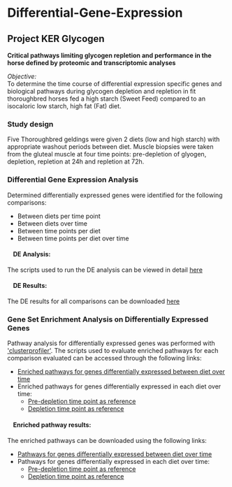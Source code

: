 # Differential-Gene-Expression
## Project KER Glycogen

**Critical pathways limiting glycogen repletion and performance in the horse defined by
proteomic and transcriptomic analyses**

*Objective:*  
To determine the time course of differential expression specific genes and biological pathways during
glycogen depletion and repletion in fit thoroughbred horses fed a high starch (Sweet Feed) compared to an
isocaloric low starch, high fat (Fat) diet. 

### Study design
Five Thoroughbred geldings were given 2 diets (low and high starch) with appropriate washout periods between diet. 
Muscle biopsies were taken from the gluteal muscle at four time points: pre-depletion of glyogen, depletion, repletion at 24h and repletion at 72h. 


### Differential Gene Expression Analysis
Determined differentially expressed genes were identified for the following comparisons:  
* Between diets per time point  
* Between diets over time  
* Between time points per diet  
* Between time points per diet over time  

#### &nbsp;&nbsp;&nbsp;&nbsp;DE Analysis:
The scripts used to run the DE analysis can be viewed in detail [here](https://github.com/NMDL-MSU/Differential-Gene-Expression/blob/master/KER_Glycogen/DE_KER_Glycogen.md)

#### &nbsp;&nbsp;&nbsp;&nbsp;DE Results:
The DE results for all comparisons can be downloaded [here](https://github.com/NMDL-MSU/Differential-Gene-Expression/blob/master/KER_Glycogen/Results_DE_Analysis_KER_Glycogen.xlsx?raw=true)


### Gene Set Enrichment Analysis on Differentially Expressed Genes
Pathway analysis for differentially expressed  genes was performed with ['clusterprofiler'](https://guangchuangyu.github.io/software/clusterProfiler/). The scripts used to evaluate enriched pathways for each comparison evaluated can be accessed through the following links:
* [Enriched pathways for genes differentially expressed between diet over time](https://htmlpreview.github.io/?https://github.com/NMDL-MSU/Differential-Gene-Expression/blob/master/KER_Glycogen/Pathway_Analysis/Enrichment_KER_Glycogen_Diet/Enrichment_KER_Glycogen_Diet.html)
* Enriched pathways for genes differentially expressed in each diet over time:
    * [Pre-depletion time point as reference](https://htmlpreview.github.io/?https://github.com/NMDL-MSU/Differential-Gene-Expression/blob/master/KER_Glycogen/Pathway_Analysis/Enrichment_KER_Glycogen_PreDepl/Enrichment_KER_Glycogen_PreDepl.html)
    * [Depletion time point as reference](https://htmlpreview.github.io/?https://github.com/NMDL-MSU/Differential-Gene-Expression/blob/master/KER_Glycogen/Pathway_Analysis/Enrichment_KER_Glycogen_Depl/Enrichment_KER_Glycogen_Depl.html)
    

#### &nbsp;&nbsp;&nbsp;&nbsp;Enriched pathway results:
The enriched pathways can be downloaded using the following links:
* [Pathways for genes differentially expressed between diet over time](https://github.com/NMDL-MSU/Differential-Gene-Expression/blob/master/KER_Glycogen/Pathway_Analysis/Enrichment_KER_Glycogen_Diet/KER_Glycogen_GO-Kegg_Results_Diet.xlsx?raw=true)
* Pathways for genes differentially expressed in each diet over time:
  * [Pre-depletion time point as reference](https://github.com/NMDL-MSU/Differential-Gene-Expression/blob/master/KER_Glycogen/Pathway_Analysis/Enrichment_KER_Glycogen_PreDepl/KER_Glycogen_GO-Kegg_Results_Timepoint_Pre-Depletion_Ref.xlsx?raw=true)
  * [Depletion time point as reference](https://github.com/NMDL-MSU/Differential-Gene-Expression/blob/master/KER_Glycogen/Pathway_Analysis/Enrichment_KER_Glycogen_Depl/KER_Glycogen_GO-Kegg_Results_Timepoint_Depletion_Ref.xlsx?raw=true)

